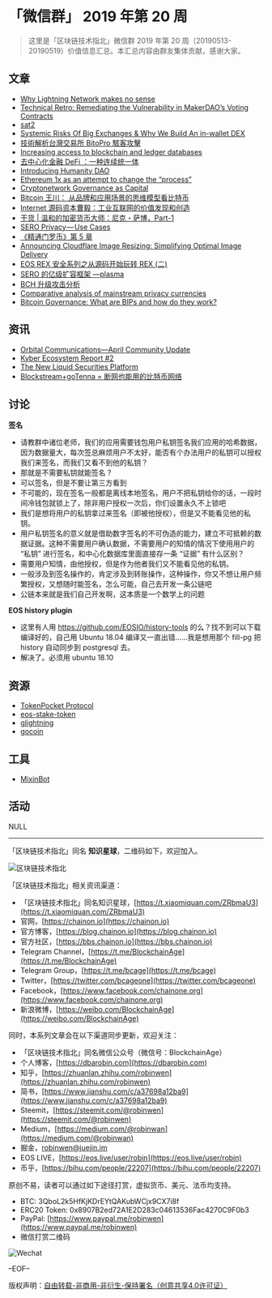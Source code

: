 # 「微信群」 2019 年第 20 周

> 这里是「区块链技术指北」微信群 2019 年第 20 周（20190513-20190519）价值信息汇总。本汇总内容由群友集体贡献，感谢大家。

## 文章

* [Why Lightning Network makes no sense](https://bbs.chainon.io/d/3496)
* [Technical Retro: Remediating the Vulnerability in MakerDAO’s Voting Contracts](https://bbs.chainon.io/d/3497)
* [sat2](https://bbs.chainon.io/d/3498)
* [Systemic Risks Of Big Exchanges & Why We Build An in-wallet DEX](https://bbs.chainon.io/d/3500)
* [技術解析台灣交易所 BitoPro 駭客攻擊](https://bbs.chainon.io/d/3502)
* [Increasing access to blockchain and ledger databases](https://bbs.chainon.io/d/3503)
* [去中心化金融 DeFi ：一种连续统一体](https://bbs.chainon.io/d/3504)
* [Introducing Humanity DAO](https://bbs.chainon.io/d/3505)
* [Ethereum 1x as an attempt to change the “process”](https://bbs.chainon.io/d/3506)
* [Cryptonetwork Governance as Capital](https://bbs.chainon.io/d/3507)
* [Bitcoin 王川： 从品牌和应用场景的思维模型看比特币](https://bbs.chainon.io/d/3508)
* [Internet 源码资本曹毅：工业互联网的价值发现和创造](https://bbs.chainon.io/d/3509)
* [干货 | 温和的加密货币大师：尼克・萨博，Part-1](https://bbs.chainon.io/d/3510)
* [SERO Privacy — Use Cases](https://bbs.chainon.io/d/3515)
* [《精通门罗币》第 5 章](https://bbs.chainon.io/d/3516)
* [Announcing Cloudflare Image Resizing: Simplifying Optimal Image Delivery](https://bbs.chainon.io/d/3517)
* [EOS REX 安全系列之从源码开始玩转 REX (二)](https://bbs.chainon.io/d/3518)
* [SERO 的亿级扩容框架 —plasma](https://bbs.chainon.io/d/3519)
* [BCH 升级攻击分析](https://bbs.chainon.io/d/3520)
* [Comparative analysis of mainstream privacy currencies](https://bbs.chainon.io/d/3521)
* [Bitcoin Governance: What are BIPs and how do they work?](https://bbs.chainon.io/d/3525)

## 资讯

* [Orbital Communications—April Community Update](https://bbs.chainon.io/d/3499)
* [Kyber Ecosystem Report #2](https://bbs.chainon.io/d/3501)
* [The New Liquid Securities Platform](https://bbs.chainon.io/d/3514)
* [Blockstream+goTenna = 断网也能用的比特币网络](https://bbs.chainon.io/d/3522)

## 讨论

**签名**

* 请教群中诸位老师，我们的应用需要钱包用户私钥签名我们应用的哈希数据，因为数据量大，每次签总麻烦用户不太好，能否有个办法用户的私钥可以授权我们来签名，而我们又看不到他的私钥？
* 那就是不需要私钥就能签名 ?
* 可以签名，但是不要让第三方看到
* 不可能的，现在签名一般都是离线本地签名，用户不把私钥给你的话，一段时间冷钱包就锁上了，除非用户授权一次后，你们设置永久不上锁吧
* 我们是想将用户的私钥拿过来签名（即被他授权），但是又不能看见他的私钥。
* 用户私钥签名的意义就是借助数字签名的不可伪造的能力，建立不可抵赖的数据证据。这种不需要用户确认数据，不需要用户的知情的情况下使用用户的 “私钥” 进行签名，和中心化数据库里面直接存一条 “证据” 有什么区别？
* 需要用户知情，由他授权，但是作为他者我们又不能看见他的私钥。
* 一般涉及到签名操作的，肯定涉及到转账操作，这种操作，你又不想让用户频繁授权，又想随时能签名，怎么可能，自己去开发一条公链吧
* 公链本来就是我们自己开发啊，这本质是一个数学上的问题

**EOS history plugin**

* 这里有人用 https://github.com/EOSIO/history-tools 的么？找不到可以下载编译好的，自己用 Ubuntu 18.04 编译又一直出错……我是想用那个 fill-pg 把 history 自动同步到 postgresql 去。
* 解决了。必须用 ubuntu 18.10

## 资源

* [TokenPocket Protocol](https://bbs.chainon.io/d/3511)
* [eos-stake-token](https://bbs.chainon.io/d/3512)
* [glightning](https://bbs.chainon.io/d/3523)
* [gocoin](https://bbs.chainon.io/d/3524)

## 工具

* [MixinBot](https://bbs.chainon.io/d/3513)

## 活动

NULL

***

「区块链技术指北」同名 **知识星球**，二维码如下，欢迎加入。

![区块链技术指北](https://i.imgur.com/3YzonTR.png)

「区块链技术指北」相关资讯渠道：

* 「区块链技术指北」同名知识星球，[https://t.xiaomiquan.com/ZRbmaU3](https://t.xiaomiquan.com/ZRbmaU3)
* 官网，[https://chainon.io](https://chainon.io)
* 官方博客，[https://blog.chainon.io](https://blog.chainon.io)
* 官方社区，[https://bbs.chainon.io](https://bbs.chainon.io)
* Telegram Channel，[https://t.me/BlockchainAge](https://t.me/BlockchainAge)
* Telegram Group，[https://t.me/bcage](https://t.me/bcage)
* Twitter，[https://twitter.com/bcageone](https://twitter.com/bcageone)
* Facebook，[https://www.facebook.com/chainone.org](https://www.facebook.com/chainone.org)
* 新浪微博，[https://weibo.com/BlockchainAge](https://weibo.com/BlockchainAge)

同时，本系列文章会在以下渠道同步更新，欢迎关注：

* 「区块链技术指北」同名微信公众号（微信号：BlockchainAge）
* 个人博客，[https://dbarobin.com](https://dbarobin.com)
* 知乎，[https://zhuanlan.zhihu.com/robinwen](https://zhuanlan.zhihu.com/robinwen)
* 简书，[https://www.jianshu.com/c/a37698a12ba9](https://www.jianshu.com/c/a37698a12ba9)
* Steemit，[https://steemit.com/@robinwen](https://steemit.com/@robinwen)
* Medium，[https://medium.com/@robinwan](https://medium.com/@robinwan)
* 掘金，[robinwen@juejin.im](https://juejin.im/user/5673ccae60b2260ee435f89a/posts)
* EOS LIVE，[https://eos.live/user/robin](https://eos.live/user/robin)
* 币乎，[https://bihu.com/people/22207](https://bihu.com/people/22207)

原创不易，读者可以通过如下途径打赏，虚拟货币、美元、法币均支持。

* BTC: 3QboL2k5HfKjKDrEYtQAKubWCjx9CX7i8f
* ERC20 Token: 0x8907B2ed72A1E2D283c04613536Fac4270C9F0b3
* PayPal: [https://www.paypal.me/robinwen](https://www.paypal.me/robinwen)
* 微信打赏二维码

![Wechat](https://i.imgur.com/SzoNl5b.jpg)

–EOF–

版权声明：[自由转载-非商用-非衍生-保持署名（创意共享4.0许可证）](http://creativecommons.org/licenses/by-nc-nd/4.0/deed.zh)